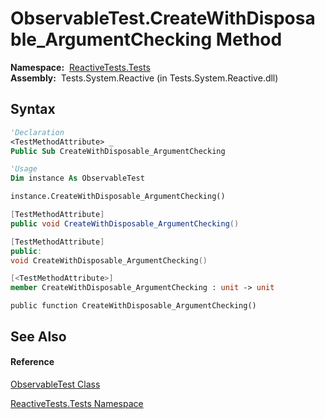 # ObservableTest.CreateWithDisposable\_ArgumentChecking Method

**Namespace:**  [ReactiveTests.Tests](ReactiveTests.Tests\ReactiveTests.Tests.md)  
**Assembly:**  Tests.System.Reactive (in Tests.System.Reactive.dll)

## Syntax

```vb
'Declaration
<TestMethodAttribute> _
Public Sub CreateWithDisposable_ArgumentChecking
```

```vb
'Usage
Dim instance As ObservableTest

instance.CreateWithDisposable_ArgumentChecking()
```

```csharp
[TestMethodAttribute]
public void CreateWithDisposable_ArgumentChecking()
```

```c++
[TestMethodAttribute]
public:
void CreateWithDisposable_ArgumentChecking()
```

```fsharp
[<TestMethodAttribute>]
member CreateWithDisposable_ArgumentChecking : unit -> unit 
```

```jscript
public function CreateWithDisposable_ArgumentChecking()
```

## See Also

#### Reference

[ObservableTest Class](ObservableTest\ObservableTest.md)

[ReactiveTests.Tests Namespace](ReactiveTests.Tests\ReactiveTests.Tests.md)





